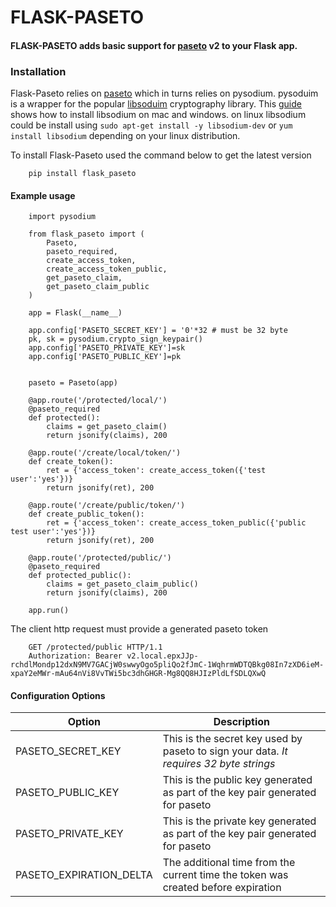 # FLASK-PASETO
#### FLASK-PASETO adds basic support for [paseto](https://github.com/josharian/paseto) v2 to your Flask app.

### Installation 
Flask-Paseto relies on [paseto](https://github.com/josharian/paseto) which in turns relies on pysodium.
pysoduim is a wrapper for the popular [libsoduim](https://github.com/jedisct1/libsodium) cryptography library.
This [guide](https://py-ipv8.readthedocs.io/en/latest/preliminaries/install_libsodium/) shows how to install libsodium on mac and windows.
on linux libsodium could be install using ```sudo apt-get install -y libsodium-dev``` or ```yum install libsodium``` depending on your linux distribution.

To install Flask-Paseto used the command below to get the latest version
```
    pip install flask_paseto
```

#### Example  usage
``` 
    import pysodium

    from flask_paseto import (
        Paseto,
        paseto_required,
        create_access_token,
        create_access_token_public,
        get_paseto_claim,
        get_paseto_claim_public
    )

    app = Flask(__name__)

    app.config['PASETO_SECRET_KEY'] = '0'*32 # must be 32 byte
    pk, sk = pysodium.crypto_sign_keypair()
    app.config['PASETO_PRIVATE_KEY']=sk
    app.config['PASETO_PUBLIC_KEY']=pk


    paseto = Paseto(app)

    @app.route('/protected/local/')
    @paseto_required
    def protected():
        claims = get_paseto_claim()
        return jsonify(claims), 200

    @app.route('/create/local/token/')
    def create_token():
        ret = {'access_token': create_access_token({'test user':'yes'})}
        return jsonify(ret), 200
    
    @app.route('/create/public/token/')
    def create_public_token():
        ret = {'access_token': create_access_token_public({'public test user':'yes'})}
        return jsonify(ret), 200

    @app.route('/protected/public/')
    @paseto_required
    def protected_public():
        claims = get_paseto_claim_public()
        return jsonify(claims), 200

    app.run()
````
The client http request must provide a generated paseto token 
``` 
    GET /protected/public HTTP/1.1
    Authorization: Bearer v2.local.epxJJp-rchdlMondp12dxN9MV7GACjW0swwyOgo5pliQo2fJmC-1WqhrmWDTQBkg08In7zXD6ieM-xpaY2eMWr-mAu64nVi8VvTWi5bc3dhGHGR-Mg8QQ8HJIzPldLfSDLQXwQ
```
#### Configuration Options
| Option                | Description                                                                                     |
|-----------------------| ------------------------------------------------------------------------------------------------|
|PASETO_SECRET_KEY      | This is the secret key used by paseto to sign your data. *It requires 32 byte strings*          |
|PASETO_PUBLIC_KEY      | This is the public key generated as part of the key pair generated for paseto                   |
|PASETO_PRIVATE_KEY     | This is the private key generated as part of the key pair generated for paseto                  |
|PASETO_EXPIRATION_DELTA| The additional time from the current time the token was created before expiration               |  
             
